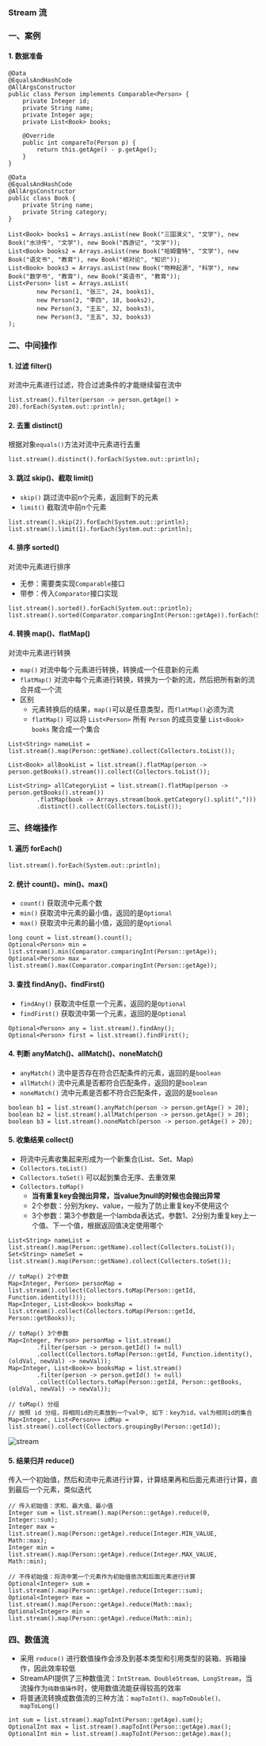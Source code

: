 ### Stream 流
### 一、案例
#### 1. 数据准备
```
@Data
@EqualsAndHashCode
@AllArgsConstructor
public class Person implements Comparable<Person> {
    private Integer id;
    private String name;
    private Integer age;
    private List<Book> books;

    @Override
    public int compareTo(Person p) {
        return this.getAge() - p.getAge();
    }
}

@Data
@EqualsAndHashCode
@AllArgsConstructor
public class Book {
    private String name;
    private String category;
}

List<Book> books1 = Arrays.asList(new Book("三国演义", "文学"), new Book("水浒传", "文学"), new Book("西游记", "文学"));
List<Book> books2 = Arrays.asList(new Book("哈姆雷特", "文学"), new Book("语文书", "教育"), new Book("相对论", "知识"));
List<Book> books3 = Arrays.asList(new Book("物种起源", "科学"), new Book("数学书", "教育"), new Book("英语书", "教育"));
List<Person> list = Arrays.asList(
        new Person(1, "张三", 24, books1),
        new Person(2, "李四", 18, books2),
        new Person(3, "王五", 32, books3),
        new Person(3, "王五", 32, books3)
);
```



### 二、中间操作
#### 1. 过滤 filter()
对流中元素进行过滤，符合过滤条件的才能继续留在流中

```
list.stream().filter(person -> person.getAge() > 20).forEach(System.out::println);
```

#### 2. 去重 distinct()
根据对象`equals()`方法对流中元素进行去重

```
list.stream().distinct().forEach(System.out::println);
```


#### 3. 跳过 skip()、截取 limit()
* `skip()` 跳过流中前n个元素，返回剩下的元素
* `limit()` 截取流中前n个元素

```
list.stream().skip(2).forEach(System.out::println);
list.stream().limit(1).forEach(System.out::println);
```

#### 4. 排序 sorted()
对流中元素进行排序
* 无参：需要类实现`Comparable`接口
* 带参：传入`Comparator`接口实现

```
list.stream().sorted().forEach(System.out::println);
list.stream().sorted(Comparator.comparingInt(Person::getAge)).forEach(System.out::println);
```

#### 4. 转换 map()、flatMap()
对流中元素进行转换
* `map()`      对流中每个元素进行转换，转换成一个任意新的元素
* `flatMap()`  对流中每个元素进行转换，转换为一个新的流，然后把所有新的流合并成一个流
* 区别
  * 元素转换后的结果，`map()`可以是任意类型，而`flatMap()`必须为流
  * `flatMap()` 可以将 `List<Person>` 所有 `Person` 的成员变量 `List<Book> books` 聚合成一个集合


```
List<String> nameList = list.stream().map(Person::getName).collect(Collectors.toList());

List<Book> allBookList = list.stream().flatMap(person -> person.getBooks().stream()).collect(Collectors.toList());

List<String> allCategoryList = list.stream().flatMap(person -> person.getBooks().stream())
        .flatMap(book -> Arrays.stream(book.getCategory().split(",")))
        .distinct().collect(Collectors.toList());
```



### 三、终端操作
#### 1. 遍历 forEach()
```
list.stream().forEach(System.out::println);
```

#### 2. 统计 count()、min()、max()
* `count()`  获取流中元素个数
* `min()`    获取流中元素的最小值，返回的是`Optional`
* `max()`    获取流中元素的最小值，返回的是`Optional`

```
long count = list.stream().count();
Optional<Person> min = list.stream().min(Comparator.comparingInt(Person::getAge));
Optional<Person> max = list.stream().max(Comparator.comparingInt(Person::getAge));
```

#### 3. 查找 findAny()、findFirst()
* `findAny()`    获取流中任意一个元素，返回的是`Optional`
* `findFirst()`  获取流中第一个元素，返回的是`Optional`

```
Optional<Person> any = list.stream().findAny();
Optional<Person> first = list.stream().findFirst();
```


#### 4. 判断 anyMatch()、allMatch()、noneMatch()
* `anyMatch()`   流中是否存在符合匹配条件的元素，返回的是`boolean`
* `allMatch()`   流中元素是否都符合匹配条件，返回的是`boolean`
* `noneMatch()`  流中元素是否都不符合匹配条件，返回的是`boolean`


```
boolean b1 = list.stream().anyMatch(person -> person.getAge() > 20);   
boolean b2 = list.stream().allMatch(person -> person.getAge() > 20);   
boolean b3 = list.stream().noneMatch(person -> person.getAge() > 20);  
```



#### 5. 收集结果 collect()
* 将流中元素收集起来形成为一个新集合(List、Set、Map)
* `Collectors.toList()`
* `Collectors.toSet()`  可以起到集合无序、去重效果
* `Collectors.toMap()`
  * **当有重复key会抛出异常，当value为null的时候也会抛出异常**
  * 2个参数：分别为key、value，一般为了防止重复key不使用这个
  * 3个参数：第3个参数是一个lambda表达式，参数1、2分别为重复key上一个值、下一个值，根据返回值决定使用哪个

```
List<String> nameList = list.stream().map(Person::getName).collect(Collectors.toList());
Set<String> nameSet = list.stream().map(Person::getName).collect(Collectors.toSet());

// toMap() 2个参数
Map<Integer, Person> personMap = list.stream().collect(Collectors.toMap(Person::getId, Function.identity()));
Map<Integer, List<Book>> booksMap = list.stream().collect(Collectors.toMap(Person::getId, Person::getBooks));

// toMap() 3个参数
Map<Integer, Person> personMap = list.stream()
        .filter(person -> person.getId() != null)
        .collect(Collectors.toMap(Person::getId, Function.identity(), (oldVal, newVal) -> newVal));
Map<Integer, List<Book>> booksMap = list.stream()
        .filter(person -> person.getId() != null)
        .collect(Collectors.toMap(Person::getId, Person::getBooks, (oldVal, newVal) -> newVal));
        
// toMap() 分组
// 按照 id 分组，将相同id的元素放到一个val中, 如下：key为id，val为相同id的集合
Map<Integer, List<Person>> idMap = list.stream().collect(Collectors.groupingBy(Person::getId));
```

![stream](https://fgq233.github.io/imgs/java/stream.png)


#### 5. 结果归并 reduce()
传入一个初始值，然后和流中元素进行计算，计算结果再和后面元素进行计算，直到最后一个元素，类似迭代

```
// 传入初始值：求和、最大值、最小值   
Integer sum = list.stream().map(Person::getAge).reduce(0, Integer::sum);
Integer max = list.stream().map(Person::getAge).reduce(Integer.MIN_VALUE, Math::max);
Integer min = list.stream().map(Person::getAge).reduce(Integer.MAX_VALUE, Math::min);

// 不传初始值：将流中第一个元素作为初始值依次和后面元素进行计算
Optional<Integer> sum = list.stream().map(Person::getAge).reduce(Integer::sum);
Optional<Integer> max = list.stream().map(Person::getAge).reduce(Math::max);
Optional<Integer> min = list.stream().map(Person::getAge).reduce(Math::min);
```


### 四、数值流
* 采用 `reduce()` 进行数值操作会涉及到基本类型和引用类型的装箱、拆箱操作，因此效率较低
* StreamAPI提供了三种数值流：`IntStream、DoubleStream、LongStream`，当流操作为`纯数值操作`时，使用数值流能获得较高的效率
* 将普通流转换成数值流的三种方法：`mapToInt()、mapToDouble()、mapToLong()`

```
int sum = list.stream().mapToInt(Person::getAge).sum();
OptionalInt max = list.stream().mapToInt(Person::getAge).max();
OptionalInt min = list.stream().mapToInt(Person::getAge).max();
```
